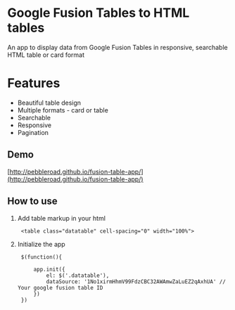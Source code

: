 # Google Fusion Tables to HTML tables

An app to display data from Google Fusion Tables in responsive, searchable HTML table or card format

# Features

* Beautiful table design
* Multiple formats - card or table
* Searchable
* Responsive
* Pagination

## Demo

[http://pebbleroad.github.io/fusion-table-app/](http://pebbleroad.github.io/fusion-table-app/)

## How to use

1. Add table markup in your html

        <table class="datatable" cell-spacing="0" width="100%">
    

2. Initialize the app

        $(function(){

            app.init({
                el: $('.datatable'),
                dataSource: '1No1xirmHhmV99FdzCBC32AWAmwZaLuEZ2qAxhUA' // Your google fusion table ID
            })
        })

